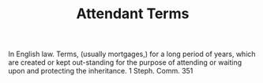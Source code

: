 ---
title: Attendant Terms
letter: A
permalink: "/definitions/bld-attendant-terms.html"
body: In English law. Terms, (usually mortgages,) for a long period of years, which
  are created or kept out-standing for the purpose of attending or waiting upon and
  protecting the inheritance. 1 Steph. Comm. 351
published_at: '2018-07-07'
source: Black's Law Dictionary 2nd Ed (1910)
layout: post
---